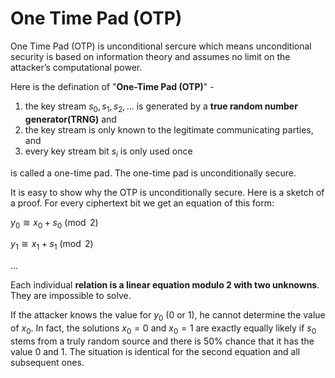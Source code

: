# One Time Pad (OTP)

One Time Pad (OTP) is unconditional sercure which means unconditional security is based on information theory and assumes no limit on
the attacker’s computational power.

Here is the defination of "**One-Time Pad (OTP)**" - 

1. the key stream $s_0, s_1, s_2, \ldots$ is generated by a **true random number generator(TRNG)** and
2. the key stream is only known to the legitimate communicating parties, and
3. every key stream bit $s_i$ is only used once

is called a one-time pad. The one-time pad is unconditionally secure.

It is easy to show why the OTP is unconditionally secure. Here is a sketch of a
proof. For every ciphertext bit we get an equation of this form:

$y_0 \cong x_0 + s_0 \pmod{2}$

$y_1 \cong x_1 + s_1 \pmod{2}$

...

Each individual **relation is a linear equation modulo 2 with two unknowns**. They are impossible to solve. 

If the attacker knows the value for $y_0$ (0 or 1), he cannot determine the value of $x_0$. In fact, the solutions $x_0 = 0$ and $x_0 = 1$ are exactly equally likely if $s_0$ stems from a truly random source and there is 50% chance that it has the value 0 and 1. The situation is identical for the second equation and all subsequent ones.